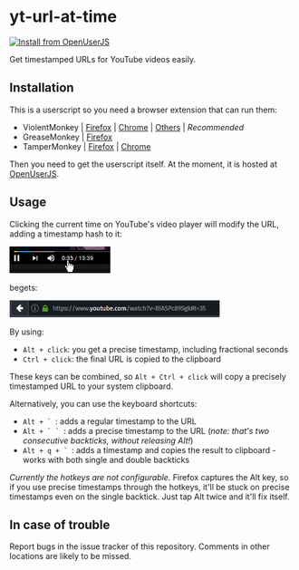 yt-url-at-time
==============

[![Install from OpenUserJS](https://img.shields.io/badge/Install%20from-OpenUserJS-2C3E50.svg)](https://openuserjs.org/scripts/MechaLynx/yt-url-at-time)

Get timestamped URLs for YouTube videos easily.

Installation
------------

This is a userscript so you need a browser extension that can run them:

  * ViolentMonkey | [Firefox][vm_ff] | [Chrome][vm_ch] | [Others][vm] | _Recommended_
  * GreaseMonkey | [Firefox][gm_ff]
  * TamperMonkey | [Firefox][tm_ff] | [Chrome][tm_ch]

Then you need to get the userscript itself. At the moment, it is hosted at [OpenUserJS][openuserjs].

Usage
-----

Clicking the current time on YouTube's video player will modify the URL, adding a timestamp hash to it:

![Click on the current time][click]

begets:

![Timestamped URL][url]

By using:

  * `Alt + click`: you get a precise timestamp, including fractional seconds
  * `Ctrl + click`: the final URL is copied to the clipboard

These keys can be combined, so `Alt + Ctrl + click` will copy a precisely timestamped URL to your system clipboard.

Alternatively, you can use the keyboard shortcuts:

  * ``Alt + ` ``: adds a regular timestamp to the URL
  * ``Alt + ` ` ``: adds a precise timestamp to the URL (_note: that's two consecutive backticks, without releasing Alt!_)
  * ``Alt + q + ` ``: adds a timestamp and copies the result to clipboard - works with both single and double backticks

_Currently the hotkeys are not configurable._ Firefox captures the Alt key, so if you use precise timestamps through the hotkeys, it'll be stuck on precise timestamps even on the single backtick. Just tap Alt twice and it'll fix itself.

In case of trouble
------------------

Report bugs in the issue tracker of this repository. Comments in other locations are likely to be missed.

[vm]: https://violentmonkey.github.io/get-it/
[gm_ff]: https://addons.mozilla.org/en-US/firefox/addon/greasemonkey/
[tm_ff]: https://addons.mozilla.org/en-US/firefox/addon/tampermonkey/
[tm_ch]: https://chrome.google.com/webstore/detail/tampermonkey/dhdgffkkebhmkfjojejmpbldmpobfkfo?hl=en
[vm_ff]: https://addons.mozilla.org/en-US/firefox/addon/violentmonkey/
[vm_ch]: https://chrome.google.com/webstore/detail/violentmonkey/jinjaccalgkegednnccohejagnlnfdag
[openuserjs]: https://openuserjs.org/scripts/MechaLynx/yt-url-at-time

[click]: img/click.png "Click on the current time"
[url]: img/url.png "Timestamped URL"
